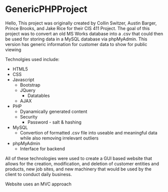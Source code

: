 # GenericPHPProject
Hello,
This project was originally created by Collin Switzer, Austin Barger, Prince Brooks, and Jake Rice for their CIS 411 Project.
The goal of this project was to convert an old MS Works database into a .csv that could then be used for storing data in a MySQL database via phpMyAdmin.
This version has generic information for customer data to show for public viewing

Technolgies used include:
- HTML5
- CSS
- Javascript
  - Bootstrap
  - JQuery
    - Datatables
  - AJAX
- PHP
  - Dyanamically generated content
  - Security
    - Password - salt & hashing
- MySQL
    - Convertion of formatted .csv file into useable and meaningful data while also removing irrelevant outliers
- phpMyAdmin
  - Interface for backend
  
All of these technologies were used to create a GUI based website that allows for the creation, modification, and deletion of customer entities and products, new job sites,
and new machinery that would be used by the client to conduct daily business.

Website uses an MVC approach
